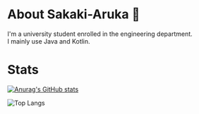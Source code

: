 # About Sakaki-Aruka 🗾
I'm a university student enrolled in the engineering department.  
I mainly use Java and Kotlin.  
# Stats
[![Anurag's GitHub stats](https://github-readme-stats.vercel.app/api?username=Sakaki-Aruka)](https://github.com/anuraghazra/github-readme-stats)

![Top Langs](https://github-readme-stats.vercel.app/api/top-langs/?username=Sakaki-Aruka&layout=compact)
<!---
Sakaki-Aruka/Sakaki-Aruka is a ✨ special ✨ repository because its `README.md` (this file) appears on your GitHub profile.
You can click the Preview link to take a look at your changes.
--->

